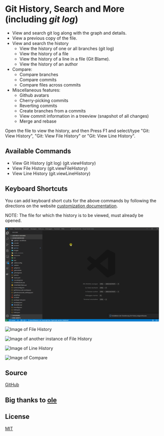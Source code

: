 # Git History, Search and More (including _git log_)

* View and search git log along with the graph and details.
* View a previous copy of the file.
* View and search the history
    * View the history of one or all branches (git log)
    * View the history of a file
    * View the history of a line in a file (Git Blame).
    * View the history of an author
* Compare:
    * Compare branches
    * Compare commits
    * Compare files across commits
* Miscellaneous features:
    * Github avatars
    * Cherry-picking commits
    * Reverting commits
    * Create branches from a commits
    * View commit information in a treeview (snapshot of all changes)
    * Merge and rebase

Open the file to view the history, and then
Press F1 and select/type "Git: View History", "Git: View File History" or "Git: View Line History".

## Available Commands
* View Git History (git log) (git.viewHistory)
* View File History (git.viewFileHistory)
* View Line History (git.viewLineHistory)

## Keyboard Shortcuts
You can add keyboard short cuts for the above commands by following the directions on the website [customization documentation](https://code.visualstudio.com/docs/customization/keybindings).

NOTE: The file for which the history is to be viewed, must already be opened.

![Image of Git Log](https://raw.githubusercontent.com/DonJayamanne/gitHistoryVSCode/master/images/gitLogv3.gif)

![Image of File History](https://raw.githubusercontent.com/DonJayamanne/gitHistoryVSCode/master/images/fileHistoryCommand.gif)

![Image of another instance of File History](https://raw.githubusercontent.com/DonJayamanne/gitHistoryVSCode/master/images/fileHistoryCommandMore.gif)

![Image of Line History](https://raw.githubusercontent.com/DonJayamanne/gitHistoryVSCode/master/images/lineHistoryCommand.gif)

![Image of Compare](https://raw.githubusercontent.com/DonJayamanne/gitHistoryVSCode/master/images/compare.gif)


## Source

[GitHub](https://github.com/DonJayamanne/gitHistoryVSCode)

## Big thanks to [ole](https://github.com/ole1986)

## License

[MIT](https://raw.githubusercontent.com/DonJayamanne/bowerVSCode/master/LICENSE)
